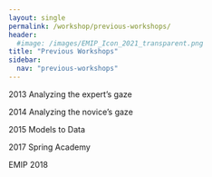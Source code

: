 ```yaml
---
layout: single
permalink: /workshop/previous-workshops/
header:
  #image: /images/EMIP_Icon_2021_transparent.png
title: "Previous Workshops"
sidebar:
  nav: "previous-workshops"
---
```

2013 Analyzing the expert’s gaze

2014 Analyzing the novice’s gaze

2015 Models to Data

2017 Spring Academy

EMIP 2018